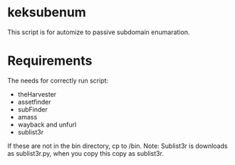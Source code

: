 # keksubenum
 This script is for automize to passive subdomain enumaration. 
# Requirements
 The needs for correctly run script:
- theHarvester
- assetfinder
- subFinder
- amass
- wayback and unfurl
- sublist3r

If these are not in the bin directory, cp to /bin.
Note: Sublist3r is downloads as sublist3r.py, when you copy this copy as sublist3r.
